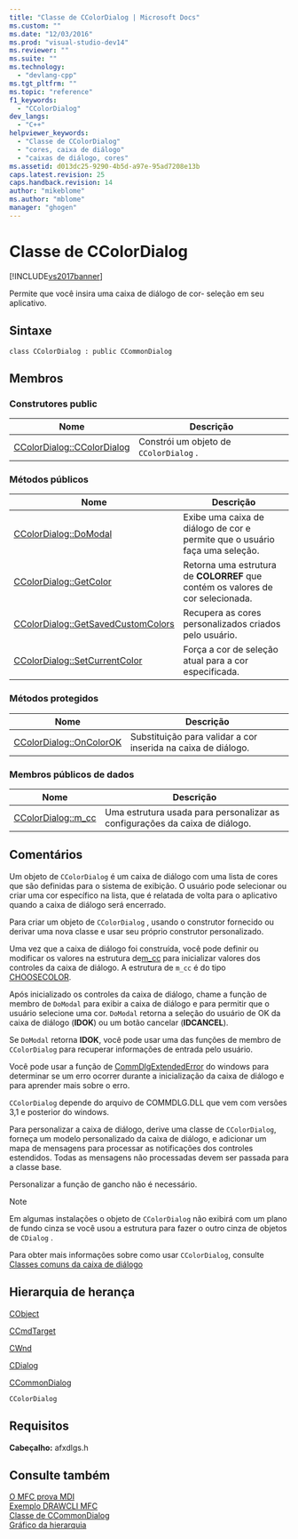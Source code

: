 ```yaml
---
title: "Classe de CColorDialog | Microsoft Docs"
ms.custom: ""
ms.date: "12/03/2016"
ms.prod: "visual-studio-dev14"
ms.reviewer: ""
ms.suite: ""
ms.technology: 
  - "devlang-cpp"
ms.tgt_pltfrm: ""
ms.topic: "reference"
f1_keywords: 
  - "CColorDialog"
dev_langs: 
  - "C++"
helpviewer_keywords: 
  - "Classe de CColorDialog"
  - "cores, caixa de diálogo"
  - "caixas de diálogo, cores"
ms.assetid: d013dc25-9290-4b5d-a97e-95ad7208e13b
caps.latest.revision: 25
caps.handback.revision: 14
author: "mikeblome"
ms.author: "mblome"
manager: "ghogen"
---
```

# Classe de CColorDialog
[!INCLUDE[vs2017banner](../../assembler/inline/includes/vs2017banner.md)]

Permite que você insira uma caixa de diálogo de cor\- seleção em seu aplicativo.  
  
## Sintaxe  
  
```  
class CColorDialog : public CCommonDialog  
```  
  
## Membros  
  
### Construtores public  
  
|Nome|Descrição|  
|----------|---------------|  
|[CColorDialog::CColorDialog](../Topic/CColorDialog::CColorDialog.md)|Constrói um objeto de `CColorDialog` .|  
  
### Métodos públicos  
  
|Nome|Descrição|  
|----------|---------------|  
|[CColorDialog::DoModal](../Topic/CColorDialog::DoModal.md)|Exibe uma caixa de diálogo de cor e permite que o usuário faça uma seleção.|  
|[CColorDialog::GetColor](../Topic/CColorDialog::GetColor.md)|Retorna uma estrutura de **COLORREF** que contém os valores de cor selecionada.|  
|[CColorDialog::GetSavedCustomColors](../Topic/CColorDialog::GetSavedCustomColors.md)|Recupera as cores personalizados criados pelo usuário.|  
|[CColorDialog::SetCurrentColor](../Topic/CColorDialog::SetCurrentColor.md)|Força a cor de seleção atual para a cor especificada.|  
  
### Métodos protegidos  
  
|Nome|Descrição|  
|----------|---------------|  
|[CColorDialog::OnColorOK](../Topic/CColorDialog::OnColorOK.md)|Substituição para validar a cor inserida na caixa de diálogo.|  
  
### Membros públicos de dados  
  
|Nome|Descrição|  
|----------|---------------|  
|[CColorDialog::m\_cc](../Topic/CColorDialog::m_cc.md)|Uma estrutura usada para personalizar as configurações da caixa de diálogo.|  
  
## Comentários  
 Um objeto de `CColorDialog` é um caixa de diálogo com uma lista de cores que são definidas para o sistema de exibição.  O usuário pode selecionar ou criar uma cor específico na lista, que é relatada de volta para o aplicativo quando a caixa de diálogo será encerrado.  
  
 Para criar um objeto de `CColorDialog` , usando o construtor fornecido ou derivar uma nova classe e usar seu próprio construtor personalizado.  
  
 Uma vez que a caixa de diálogo foi construída, você pode definir ou modificar os valores na estrutura de[m\_cc](../Topic/CColorDialog::m_cc.md) para inicializar valores dos controles da caixa de diálogo.  A estrutura de `m_cc` é do tipo [CHOOSECOLOR](http://msdn.microsoft.com/library/windows/desktop/ms646830).  
  
 Após inicializado os controles da caixa de diálogo, chame a função de membro de `DoModal` para exibir a caixa de diálogo e para permitir que o usuário selecione uma cor.  `DoModal` retorna a seleção do usuário de OK da caixa de diálogo \(**IDOK**\) ou um botão cancelar \(**IDCANCEL**\).  
  
 Se `DoModal` retorna **IDOK**, você pode usar uma das funções de membro de `CColorDialog` para recuperar informações de entrada pelo usuário.  
  
 Você pode usar a função de [CommDlgExtendedError](http://msdn.microsoft.com/library/windows/desktop/ms646916) do windows para determinar se um erro ocorrer durante a inicialização da caixa de diálogo e para aprender mais sobre o erro.  
  
 `CColorDialog` depende do arquivo de COMMDLG.DLL que vem com versões 3,1 e posterior do windows.  
  
 Para personalizar a caixa de diálogo, derive uma classe de `CColorDialog`, forneça um modelo personalizado da caixa de diálogo, e adicionar um mapa de mensagens para processar as notificações dos controles estendidos.  Todas as mensagens não processadas devem ser passada para a classe base.  
  
 Personalizar a função de gancho não é necessário.  
  
> [!NOTE]
>  Em algumas instalações o objeto de `CColorDialog` não exibirá com um plano de fundo cinza se você usou a estrutura para fazer o outro cinza de objetos de `CDialog` .  
  
 Para obter mais informações sobre como usar `CColorDialog`, consulte [Classes comuns da caixa de diálogo](../../mfc/common-dialog-classes.md)  
  
## Hierarquia de herança  
 [CObject](../Topic/CObject%20Class.md)  
  
 [CCmdTarget](../Topic/CCmdTarget%20Class.md)  
  
 [CWnd](../Topic/CWnd%20Class.md)  
  
 [CDialog](../../mfc/reference/cdialog-class.md)  
  
 [CCommonDialog](../Topic/CCommonDialog%20Class.md)  
  
 `CColorDialog`  
  
## Requisitos  
 **Cabeçalho:** afxdlgs.h  
  
## Consulte também  
 [O MFC prova MDI](../../top/visual-cpp-samples.md)   
 [Exemplo DRAWCLI MFC](../../top/visual-cpp-samples.md)   
 [Classe de CCommonDialog](../Topic/CCommonDialog%20Class.md)   
 [Gráfico da hierarquia](../../mfc/hierarchy-chart.md)